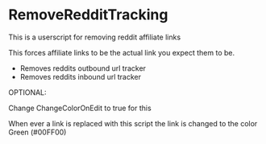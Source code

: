 # RemoveRedditTracking
This is a userscript for removing reddit affiliate links


This forces affiliate links to be the actual link you expect them to be.

* Removes reddits outbound url tracker
* Removes reddits inbound url tracker


OPTIONAL:

Change ChangeColorOnEdit to true for this

When ever a link is replaced with this script the link is changed to the color Green (#00FF00)
